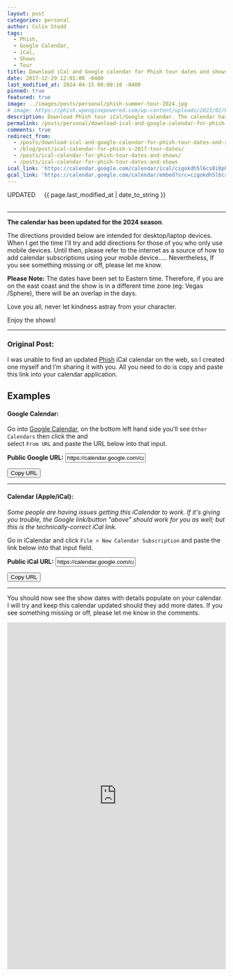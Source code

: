 ```yaml
---
layout: post
categories: personal
author: Colin Stodd
tags:
  - Phish,
  - Google Calendar,
  - iCal,
  - Shows
  - Tour
title: Download iCal and Google calendar for Phish tour dates and shows
date: 2017-12-29 12:01:00 -0400
last_modified_at: 2024-04-15 00:00:10 -0400
pinned: true
featured: true
image: ../images/posts/personal/phish-summer-tour-2024.jpg
# image: https://phish.wpenginepowered.com/wp-content/uploads/2023/02/Phish_2023_Summer_SOCIALS_900.jpg
description: Download Phish tour iCal/Google calendar. The calendar has been updated for the 2023 Summer Tour.
permalink: /posts/personal/download-ical-and-google-calendar-for-phish-tour-dates-and-shows.html
comments: true
redirect_from:
  - /posts/download-ical-and-google-calendar-for-phish-tour-dates-and-shows.html
  - /blog/post/ical-calendar-for-phish-s-2017-tour-dates/
  - /posts/ical-calendar-for-phish-tour-dates-and-shows/
  - /posts/ical-calendar-for-phish-tour-dates-and-shows
ical_link: 'https://calendar.google.com/calendar/ical/cigokdh5l6cs8i0ph6srjiboig%40group.calendar.google.com/public/basic.ics'
gcal_link: 'https://calendar.google.com/calendar/embed?src=cigokdh5l6cs8i0ph6srjiboig%40group.calendar.google.com&ctz=America%2FNew_York'
---
```


<div class="blurb">
  <span class="text-yellow">
  <i class="fad fa-microphone-stand" style="font-size:3rem;"></i>  UPDATED&nbsp;&nbsp;&nbsp;<i class="fad fa-calendar-alt"></i>&nbsp;&nbsp;{{ page.last_modified_at | date_to_string }}<br/>
  </span>
  
  <br />
  
  <hr />

   <p><strong>The calendar has been updated for the 2024 season</strong>.</p>

   <p>The directions provided below are intended for desktop/laptop devices. When I get the time I'll try and add directions for those of you who only use mobile devices. Until then, please refer to the internet as a source of how to add calendar subscriptions using your mobile device..... Nevertheless, If you see something missing or off, please let me know.</p>

  <p><strong>Please Note:</strong> The dates have been set to Eastern time. Therefore, if you are on the east coast and the show is in a different time zone (eg: Vegas /Sphere), there will be an overlap in the days.</p>

   <p>Love you all, never let kindness astray from your character.</p>

   <p> Enjoy the shows! </p>
</div>

<hr class="inset" />

### Original Post:

<p>I was unable to find an updated <a href="https://phish.com/tours" target="_blank" rel="noopener" title="Phish Tour">Phish</a> iCal calendar on the web, so I created one myself and I’m sharing it with you. All you need to do is copy and paste this link into your calendar application.</p>

<h2 class="text-pink">Examples</h2>

<h4 class="text-yellow"><i class="fab fa-google"></i> Google Calendar:</h4>
<p>Go into <a href="https://calendar.google.com/calendar" target="_blank" rel="noopener" title="Click to open Google Calendar">Google Calendar</a>, on the bottom left hand side you’ll see <code class="language-plaintext highlighter-rouge">Other Calendars</code> then click the <i class="fal fa-plus neu-text"></i> and <br />select <code class="language-plaintext highlighter-rouge">From URL</code> and paste the URL below into that input.</p>

<p><strong>Public <i class="fab fa-google text-yellow"></i> Google URL:</strong>
<input type="text" value="https://calendar.google.com/calendar/embed?src=cigokdh5l6cs8i0ph6srjiboig%40group.calendar.google.com&amp;ctz=America%2FNew_York" id="googleCalendarLink" class="fixed-font" /></p>

<button class="button small copy-btn"
   title="Copy to clipboard"
   data-clipboard-text="https://calendar.google.com/calendar/embed?src=cigokdh5l6cs8i0ph6srjiboig%40group.calendar.google.com&amp;ctz=America%2FNew_York">
<i class="fab fa-google"></i> Copy URL
</button>

<hr />

<h4 class="text-yellow"><i class="fab fa-apple"></i> Calendar (Apple/iCal):</h4>
<p class="text-green"><i>Some people are having issues getting this iCalendar to work.  If it's giving you trouble, the Google link/button "above" should work for you as well; but this is the technically-correct iCal link.</i></p>
<p>Go in iCalendar and click <code class="language-plaintext highlighter-rouge">File &gt; New Calendar Subscription</code> and paste the link below into that input field.</p>

<p><strong>Public <i class="fab fa-apple text-yellow"></i> iCal URL:</strong>
<input type="text" value="https://calendar.google.com/calendar/ical/cigokdh5l6cs8i0ph6srjiboig%40group.calendar.google.com/public/basic.ics" id="appleCalendarLink" class="fixed-font" />
</p>

<button class="button small copy-btn"
   title="Copy to clipboard"
   data-clipboard-text="https://calendar.google.com/calendar/ical/cigokdh5l6cs8i0ph6srjiboig%40group.calendar.google.com/public/basic.ics">
<i class="fab fa-apple"></i> Copy URL
</button>

<hr />

<p>You should now see the show dates with details populate on your calendar. I will try and keep this calendar updated should they add more dates. If you see something missing or off, please let me know in the comments.</p>

<iframe src="https://calendar.google.com/calendar/embed?height=600&amp;wkst=1&amp;bgcolor=%23D81B60&amp;ctz=America%2FNew_York&amp;src=Y2lnb2tkaDVsNmNzOGkwcGg2c3JqaWJvaWdAZ3JvdXAuY2FsZW5kYXIuZ29vZ2xlLmNvbQ&amp;color=%2300ccab&amp;mode=AGENDA&amp;showTitle=0&amp;showCalendars=0&amp;title=%F0%9F%90%A0Phish%20Tour%20(2021-22)" style="border-width:0" width="100%" height="800" frameborder="0" scrolling="no"></iframe>
